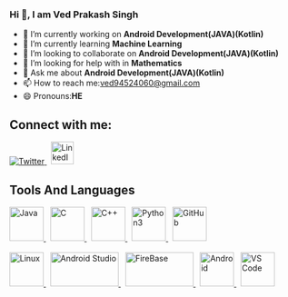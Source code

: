 ### Hi 👋, I am Ved Prakash Singh


- 🔭 I’m currently working on **Android Development(JAVA)(Kotlin)**
- 🌱 I’m currently learning **Machine Learning**
- 👯 I’m looking to collaborate on **Android Development(JAVA)(Kotlin)**
- 🤔 I’m looking for help with in **Mathematics**
- 💬 Ask me about **Android Development(JAVA)(Kotlin)**
- 📫 How to reach me:ved94524060@gmail.com
- 😄 Pronouns:**HE**

## Connect with me:
<a href="https://twitter.com/VedPrak75089638" target="_blank">
<img border="0" alt="Twitter" src="https://en.wikipedia.org/wiki/Twitter#/media/File:Twitter-logo.svg">
</a>
 &nbsp   
<a href="https://www.linkedin.com/in/vedprakashsing/" target="_blank">
<img border="0" alt="LinkedIn" src="https://upload.wikimedia.org/wikipedia/commons/c/ca/LinkedIn_logo_initials.png" width="40"height="40">
</a>

## Tools And Languages
<a href="https://docs.oracle.com/javase/tutorial/" target="_blank">
<img boarder="0" alt="Java" src="https://upload.wikimedia.org/wikipedia/en/3/30/Java_programming_language_logo.svg" width="60" height="60">
</a>
&nbsp
<a href="https://en.wikipedia.org/wiki/C_(programming_language)" target="_blank">
<img boarder="0" alt="C" src="https://upload.wikimedia.org/wikipedia/commons/3/35/The_C_Programming_Language_logo.svg" width="60" height="60">
</a>
&nbsp
<a href="https://en.wikipedia.org/wiki/C%2B%2B" target="_blank">
<img boarder="0" alt="C++" src="https://upload.wikimedia.org/wikipedia/commons/1/18/ISO_C%2B%2B_Logo.svg" width="60" height="60">
</a>
&nbsp
<a href="https://www.python.org/" target="_blank">
<img boarder="0" alt="Python3" src="https://upload.wikimedia.org/wikipedia/commons/c/c3/Python-logo-notext.svg" width="60" height="60">
</a>
&nbsp
<a href="https://git-scm.com/" target="_blank">
<img boarder="0" alt="GitHub" src="https://www.vectorlogo.zone/logos/git-scm/git-scm-icon.svg" width="60" height="60">
</a>

<br>
<br>

<a href="https://en.wikipedia.org/wiki/Linux" target="_blank">
<img boarder="0" alt="Linux" src="https://upload.wikimedia.org/wikipedia/commons/3/35/Tux.svg" width="60" height="60">
</a>
&nbsp
<a href="https://developer.android.com/studio" target="_blank">
<img boarder="0" alt="Android Studio" src="https://upload.wikimedia.org/wikipedia/commons/9/92/Android_Studio_Trademark.svg" width="120" height="60">
</a>
&nbsp
<a href="https://firebase.google.com/" target="_blank">
<img boarder="0" alt="FireBase" src="https://upload.wikimedia.org/wikipedia/commons/3/37/Firebase_Logo.svg" width="120" height="60">
</a>
&nbsp
<a href="https://www.android.com/intl/en_in/" target="_blank">
<img boarder="0" alt="Android" src="https://upload.wikimedia.org/wikipedia/commons/3/31/Android_robot_head.svg" width="60" height="60">
</a>
&nbsp
<a href="https://code.visualstudio.com/" target="_blank">
<img boarder="0" alt="VS Code" src="https://upload.wikimedia.org/wikipedia/commons/9/9a/Visual_Studio_Code_1.35_icon.svg" width="60" height="60">
</a>

